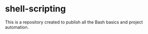 # shell-scripting

This is a repository created to publish all the Bash basics and project automation.